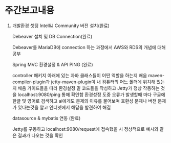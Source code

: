 # 주간보고내용

1. 개발환경 셋팅
   IntelliJ Community 버전 설치(완료)

   Debeaver 설치 및 DB Connection(완료)

   Debeaver를 MariaDB에 connection 하는 과정에서 AWS와 RDS의 개념에 대해 공부

   Spring MVC 환경설정 & API PING (완료)

   controller 패키지 아래에 있는 자바 클래스들이 어떤 역할을 하는지 배움
   maven-compiler-plugin과 jetty-maven-plugin이 내 컴퓨터의 어느 폴더에 위치해 있는지 배움
   가이드들을 따라 환경설정 밑 코드들을 작성하고 Jetty가 정상 작동하는 것을 localhost:9080/ping 통해 확인함
   환경성정 도중 오류가 발생할때 마다 구글에 한글 및 영어로 검색하고 ai에게도 문제의 이유를 물어보며 호환성 문제나 버전 문제가 
있다는것을 알고 인터넷에서 해답을 발견하여 해결

   datasource & mybatis 연동 (완료)

   Jetty를 구동하고 localhost:9080/request에 접속했을 시 정상적으로 예시와 같은 결과가 나오는 것을 확인
